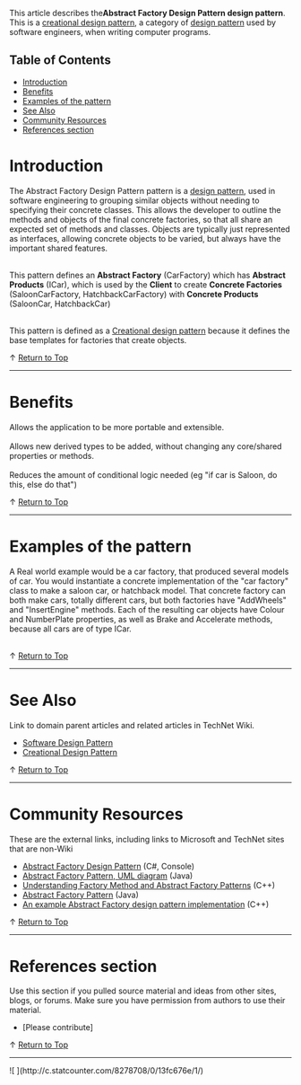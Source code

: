 
This article describes the**Abstract Factory Design Pattern design pattern**. This is a [creational design pattern](http://social.technet.microsoft.com/wiki/contents/articles/13211.creational-design-pattern.aspx), a category of [design pattern](http://social.technet.microsoft.com/wiki/contents/articles/13207.software-design-pattern.aspx) used by software engineers, when writing computer programs.   
  

## Table of Contents



- [Introduction](#Introduction)
- [Benefits](#Benefits)
- [Examples of the pattern](#Examples_of_the_pattern)
- [See Also](#See_Also)
- [Community Resources](#Community_Resources)
- [References section](#References_section)


# <a name="Introduction"></a>Introduction


The Abstract Factory Design Pattern pattern is a [design pattern](http://social.technet.microsoft.com/wiki/contents/articles/13207.software-design-pattern.aspx), used in software engineering to grouping similar objects without needing to specifying their concrete classes. This allows the developer to outline the methods and objects of the final concrete factories, so that all share an expected set of methods and classes. Objects are typically just represented as interfaces, allowing concrete objects to be varied, but always have the important shared features.   
  
<br>This pattern defines an **Abstract Factory** (CarFactory) which has **Abstract Products** (ICar), which is used by the **Client** to create **Concrete Factories** (SaloonCarFactory, HatchbackCarFactory) with **Concrete Products** (SaloonCar, HatchbackCar)  
  
<br>This pattern is defined as a [Creational design pattern](http://social.technet.microsoft.com/wiki/contents/articles/13211.creational-design-pattern.aspx) because it defines the base templates for factories that create objects.



↑ [Return to Top](#Top)


* * *

# <a name="Benefits"></a>Benefits


Allows the application to be more portable and extensible.  
<br>Allows new derived types to be added, without changing any core/shared properties or methods.  
<br>Reduces the amount of conditional logic needed (eg "if car is Saloon, do this, else do that")











↑ [Return to Top](#Top)


* * *

# <a name="Examples_of_the_pattern"></a>Examples of the pattern


A Real world example would be a car factory, that produced several models of car. You would instantiate a concrete implementation of the "car factory" class to make a saloon car, or hatchback model. That concrete factory can both make cars, totally different cars, but both factories have "AddWheels" and "InsertEngine" methods. Each of the resulting car objects have Colour and NumberPlate properties, as well as Brake and Accelerate methods, because all cars are of type ICar.  
<br>







↑ [Return to Top](#Top)


* * *

# <a name="See_Also"></a>See Also
Link to domain parent articles and related articles in TechNet Wiki.
- [Software Design Pattern](http://social.technet.microsoft.com/wiki/contents/articles/13207.software-design-pattern.aspx)
- [Creational Design Pattern](http://social.technet.microsoft.com/wiki/contents/articles/13211.creational-design-pattern.aspx)







↑ [Return to Top](#Top)


* * *

# <a name="Community_Resources"></a>Community Resources
These are the external links, including links to Microsoft and TechNet sites that are non-Wiki
- [Abstract Factory Design Pattern](http://www.codeproject.com/Articles/185349/Abstract-Factory-Design-Pattern) (C#, Console)
- [Abstract Factory Pattern, UML diagram](http://apwebco.com/gofpatterns/creational/AbstractFactory.html) (Java)
- [Understanding Factory Method and Abstract Factory Patterns](http://www.codeproject.com/Articles/35789/Understanding-Factory-Method-and-Abstract-Factory) (C++)
- [Abstract Factory Pattern](http://www.avajava.com/tutorials/lessons/abstract-factory-pattern.html) (Java)
- [An example Abstract Factory design pattern implementation](http://r3dux.org/2011/07/an-example-abstract-factory-design-pattern-implementation-in-c/) (C++)







↑ [Return to Top](#Top)


* * *

# <a name="References_section"></a>References section
Use this section if you pulled source material and ideas from other sites, blogs, or forums. Make sure you have permission from authors to use their material.
- [Please contribute]











↑ [Return to Top](#Top)


* * *
<!--Please leave counter -->![ ](http://c.statcounter.com/8278708/0/13fc676e/1/)
